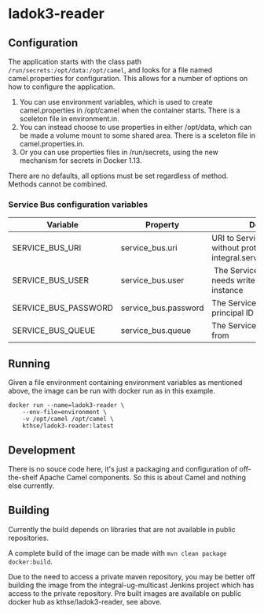 # ladok3-reader

## Configuration

The application starts with the class path `/run/secrets:/opt/data:/opt/camel`, and
looks for a file named camel.properties for configuration. This allows for a number
of options on how to configure the application.

1. You can use environment variables, which is used to create camel.properties in /opt/camel
   when the container starts. There is a sceleton file in environment.in.
1. You can instead choose to use properties in either /opt/data, which can be made a volume
   mount to some shared area. There is a sceleton file in camel.properties.in.
1. Or you can use properties files in /run/secrets, using the new mechanism for secrets in Docker
   1.13.

There are no defaults, all options must be set regardless of method. Methods cannot
be combined.

### Service Bus configuration variables

| Variable | Property | Description |
|----------|----------|---------------------|
| SERVICE_BUS_URI | service_bus.uri | URI to Service Bus instance, without protocol, e.g: kth-integral.servicebus.windows.net |
| SERVICE_BUS_USER | service_bus.user | The Service Bus principal ID, needs write access to the entire instance |
| SERVICE_BUS_PASSWORD | service_bus.password | The Service Bus key for the principal ID |
| SERVICE_BUS_QUEUE | service_bus.queue | The Service Bus queue to read from |

## Running

Given a file environment containing environment variables as mentioned above, the image can be run with docker run as in this example.

```
docker run --name=ladok3-reader \
    --env-file=environment \
    -v /opt/camel /opt/camel \
    kthse/ladok3-reader:latest
```

## Development

There is no souce code here, it's just a packaging and configuration of off-the-shelf
Apache Camel components. So this is about Camel and nothing else currently.

## Building

Currently the build depends on libraries that are not available in public
repositories.

A complete build of the image can be made with `mvn clean package docker:build`.

Due to the need to access a private maven repository, you may be better off building
the image from the integral-ug-multicast Jenkins project which has access to the
private repository. Pre built images are available on public docker hub as
kthse/ladok3-reader, see above.
